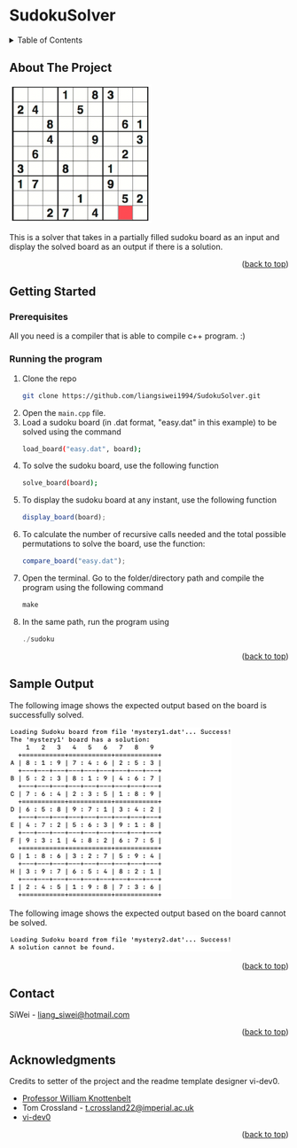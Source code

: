 <a name="readme-top"></a>
# SudokuSolver

<!-- TABLE OF CONTENTS -->
<details>
  <summary>Table of Contents</summary>
  <ol>
    <li><a href="#about-the-project">About The Project</a></li>
    <li>
      <a href="#getting-started">Getting Started</a>
      <ul>
        <li><a href="#prerequisites">Prerequisites</a></li>
        <li><a href="#running-the-program">Running the Program</a></li>
      </ul>
    </li>
    <li><a href="#sample-output">Sample Output</a></li>
    <li><a href="#contact">Contact</a></li>
    <li><a href="#acknowledgments">Acknowledgments</a></li>
  </ol>
</details>


<!-- ABOUT THE PROJECT -->
## About The Project

![Product Name Screen Shot][product-screenshot]

This is a solver that takes in a partially filled sudoku board as an input and display the solved board as an output if there is a solution.

<p align="right">(<a href="#readme-top">back to top</a>)</p>


<!-- GETTING STARTED -->
## Getting Started

### Prerequisites

All you need is a compiler that is able to compile c++ program. :)

### Running the program

1. Clone the repo
   ```sh
   git clone https://github.com/liangsiwei1994/SudokuSolver.git
   ```
2. Open the `main.cpp` file.
3. Load a sudoku board (in .dat format, "easy.dat" in this example) to be solved using the command
   ```sh
   load_board("easy.dat", board);
   ```
4. To solve the sudoku board, use the following function
   ```sh
   solve_board(board);
   ```
5. To display the sudoku board at any instant, use the following function
   ```js
   display_board(board);
   ```
6. To calculate the number of recursive calls needed and the total possible permutations to solve the board, use the function:
   ```js
   compare_board("easy.dat");
   ```
7. Open the terminal. Go to the folder/directory path and compile the program using the following command
   ```js
   make
   ```
8. In the same path, run the program using
   ```js
   ./sudoku
   ```

<p align="right">(<a href="#readme-top">back to top</a>)</p>



<!-- SAMPLE OUTPUT -->
## Sample Output

The following image shows the expected output based on the board is successfully solved.

![Sample Success Output Screenshot][samplesuccessoutput-screenshot]

The following image shows the expected output based on the board cannot be solved.

![Sample Failed Output Screenshot][samplefailedoutput-screenshot]

<p align="right">(<a href="#readme-top">back to top</a>)</p>


<!-- CONTACT -->
## Contact

SiWei - liang_siwei@hotmail.com

<p align="right">(<a href="#readme-top">back to top</a>)</p>



<!-- ACKNOWLEDGMENTS -->
## Acknowledgments

Credits to setter of the project and the readme template designer vi-dev0.

* [Professor William Knottenbelt](https://www.imperial.ac.uk/people/w.knottenbelt)
* Tom Crossland - t.crossland22@imperial.ac.uk
* [vi-dev0](https://github.com/othneildrew/Best-README-Template.git)

<p align="right">(<a href="#readme-top">back to top</a>)</p>



<!-- MARKDOWN LINKS & IMAGES -->
[product-screenshot]: images/SudokuBoard.png
[samplefailedoutput-screenshot]: images/SampleFailedOutput.png
[samplesuccessoutput-screenshot]: images/SampleSuccessOutput.png
